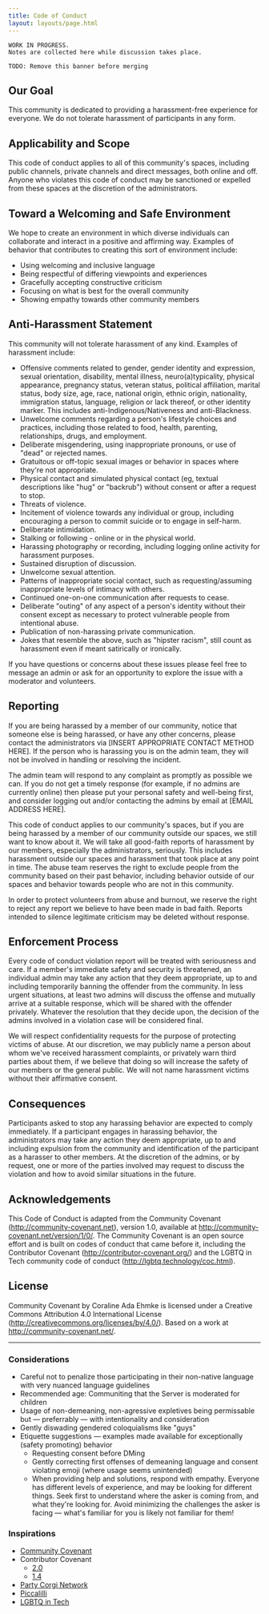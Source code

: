 ```yaml
---
title: Code of Conduct
layout: layouts/page.html
---
```


```
WORK IN PROGRESS.
Notes are collected here while discussion takes place.

TODO: Remove this banner before merging
```

## Our Goal

This community is dedicated to providing a harassment-free experience for everyone. We do not tolerate harassment of participants in any form.

## Applicability and Scope

This code of conduct applies to all of this community's spaces, including public channels, private channels and direct messages, both online and off. Anyone who violates this code of conduct may be sanctioned or expelled from these spaces at the discretion of the administrators.

## Toward a Welcoming and Safe Environment

We hope to create an environment in which diverse individuals can collaborate and interact in a positive and affirming way. Examples of behavior that contributes to creating this sort of environment include:

- Using welcoming and inclusive language
- Being respectful of differing viewpoints and experiences
- Gracefully accepting constructive criticism
- Focusing on what is best for the overall community
- Showing empathy towards other community members

## Anti-Harassment Statement

This community will not tolerate harassment of any kind. Examples of harassment include:

- Offensive comments related to gender, gender identity and expression, sexual orientation, disability, mental illness, neuro(a)typicality, physical appearance, pregnancy status, veteran status, political affiliation, marital status, body size, age, race, national origin, ethnic origin, nationality, immigration status, language, religion or lack thereof, or other identity marker. This includes anti-Indigenous/Nativeness and anti-Blackness.
- Unwelcome comments regarding a person's lifestyle choices and practices, including those related to food, health, parenting, relationships, drugs, and employment.
- Deliberate misgendering, using inappropriate pronouns, or use of "dead" or rejected names.
- Gratuitous or off-topic sexual images or behavior in spaces where they're not appropriate.
- Physical contact and simulated physical contact (eg, textual descriptions like "hug" or "backrub") without consent or after a request to stop.
- Threats of violence.
- Incitement of violence towards any individual or group, including encouraging a person to commit suicide or to engage in self-harm.
- Deliberate intimidation.
- Stalking or following - online or in the physical world.
- Harassing photography or recording, including logging online activity for harassment purposes.
- Sustained disruption of discussion.
- Unwelcome sexual attention.
- Patterns of inappropriate social contact, such as requesting/assuming inappropriate levels of intimacy with others.
- Continued one-on-one communication after requests to cease.
- Deliberate "outing" of any aspect of a person's identity without their consent except as necessary to protect vulnerable people from intentional abuse.
- Publication of non-harassing private communication.
- Jokes that resemble the above, such as "hipster racism", still count as harassment even if meant satirically or ironically.

If you have questions or concerns about these issues please feel free to message an admin or ask for an opportunity to explore the issue with a moderator and volunteers.

## Reporting

If you are being harassed by a member of our community, notice that someone else is being harassed, or have any other concerns, please contact the administrators via [INSERT APPROPRIATE CONTACT METHOD HERE]. If the person who is harassing you is on the admin team, they will not be involved in handling or resolving the incident.

The admin team will respond to any complaint as promptly as possible we can. If you do not get a timely response (for example, if no admins are currently online) then please put your personal safety and well-being first, and consider logging out and/or contacting the admins by email at [EMAIL ADDRESS HERE].

This code of conduct applies to our community's spaces, but if you are being harassed by a member of our community outside our spaces, we still want to know about it. We will take all good-faith reports of harassment by our members, especially the administrators, seriously. This includes harassment outside our spaces and harassment that took place at any point in time. The abuse team reserves the right to exclude people from the community based on their past behavior, including behavior outside of our spaces and behavior towards people who are not in this community.

In order to protect volunteers from abuse and burnout, we reserve the right to reject any report we believe to have been made in bad faith. Reports intended to silence legitimate criticism may be deleted without response.

## Enforcement Process

Every code of conduct violation report will be treated with seriousness and care. If a member's immediate safety and security is threatened, an individual admin may take any action that they deem appropriate, up to and including temporarily banning the offender from the community. In less urgent situations, at least two admins will discuss the offense and mutually arrive at a suitable response, which will be shared with the offender privately. Whatever the resolution that they decide upon, the decision of the admins involved in a violation case will be considered final.

We will respect confidentiality requests for the purpose of protecting victims of abuse. At our discretion, we may publicly name a person about whom we've received harassment complaints, or privately warn third parties about them, if we believe that doing so will increase the safety of our members or the general public. We will not name harassment victims without their affirmative consent.

## Consequences

Participants asked to stop any harassing behavior are expected to comply immediately. If a participant engages in harassing behavior, the administrators may take any action they deem appropriate, up to and including expulsion from the community and identification of the participant as a harasser to other members. At the discretion of the admins, or by request, one or more of the parties involved may request to discuss the violation and how to avoid similar situations in the future.

## Acknowledgements

This Code of Conduct is adapted from the Community Covenant (http://community-covenant.net), version 1.0, available at http://community-covenant.net/version/1/0/. The Community Covenant is an open source effort and is built on codes of conduct that came before it, including the Contributor Covenant (http://contributor-covenant.org/) and the LGBTQ in Tech community code of conduct (http://lgbtq.technology/coc.html).

## License

Community Covenant by Coraline Ada Ehmke is licensed under a Creative Commons Attribution 4.0 International License (http://creativecommons.org/licenses/by/4.0/). Based on a work at http://community-covenant.net/.

---

### Considerations

- Careful not to penalize those participating in their non-native language with very nuanced language guidelines
- Recommended age: Communiting that the Server is moderated for children
- Usage of non-demeaning, non-agressive expletives being permissable but — preferrably — with intentionality and consideration
- Gently diswading gendered coloquialisms like "guys"
- Etiquette suggestions — examples made available for exceptionally (safety promoting) behavior
  - Requesting consent before DMing
  - Gently correcting first offenses of demeaning language and consent violating emoji (where usage seems unintended)
  - When providing help and solutions, respond with empathy. Everyone has different levels of experience, and may be looking for different things. Seek first to understand where the asker is coming from, and what they're looking for. Avoid minimizing the challenges the asker is facing — what's familiar for you is likely not familiar for them!

### Inspirations

- [Community Covenant](https://community-covenant.net/version/1/0/)
- Contributor Covenant
  - [2.0](https://www.contributor-covenant.org/version/2/0/code_of_conduct/)
  - [1.4](https://www.contributor-covenant.org/version/1/4/code-of-conduct/)
- [Party Corgi Network](https://www.partycorgi.com/coc)
- [Piccalilli](https://piccalil.li/page/code-of-conduct)
- [LGBTQ in Tech](https://lgbtq.technology/coc.html)
